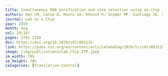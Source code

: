 ```yaml
---
title: Simultaneous RNA purification and size selection using on-chip isotachophoresis with an ionic spacer
authors: Han CM, Catoe D, Munro SA, Khnouf R, Snyder MP, Santiago JG, Salit ML, <b>Cenik C</b>
journal: Lab on a Chip
year: 2019
month: Aug
vol: 19(16)
pages: 2741-2749
doi: https://doi.org/10.1039/c9lc00311h
link: https://pubs.rsc.org/en/content/articlelanding/2019/lc/c9lc00311h
image: /img/publications/Lab_Chip_ITP.jpeg
im_width: 70%
im_height: 70%
categories: [Translation Control]
---
```

